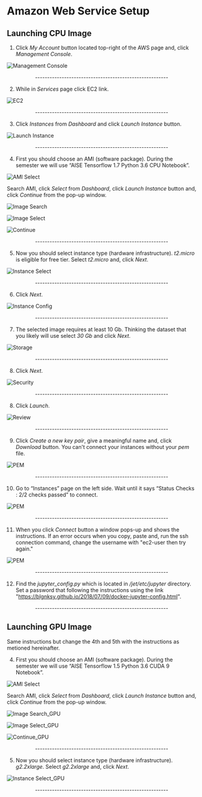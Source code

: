 # Amazon Web Service Setup

## Launching CPU Image

1. Click _My Account_ button located top-right of the AWS  page and, click _Management Console_.

![Management Console](/assets/AWS_Setup_F_18/001_Open_Management_Console.png?raw=true)

<p align='center'>-------------------------------------------------------</p>


2. While in _Services_ page click EC2 link.

![EC2](/assets/AWS_Setup_F_18/002_Open_EC2.png?raw=true)

<p align='center'>-------------------------------------------------------</p>


3. Click _Instances_ from _Dashboard_ and click _Launch Instance_ button.

![Launch Instance](/assets/AWS_Setup_F_18/003_Instances.png?raw=true)

<p align='center'>-------------------------------------------------------</p>


4. First you should choose an AMI (software package). During the semester we will use “AISE Tensorflow 1.7 Python 3.6 CPU Notebook”. 

![AMI Select](/assets/AWS_Setup_F_18/004_Instances_2.png?raw=true)

Search AMI, click _Select_ from _Dashboard_, click _Launch Instance_ button and, click _Continue_ from the pop-up window.

![Image Search](/assets/AWS_Setup_F_18/005_AISE_IMage_Search.png?raw=true)

![Image Select](/assets/AWS_Setup_F_18/006_AISE_Image_select.png?raw=true)

![Continue](/assets/AWS_Setup_F_18/007_AISE_Image_Continue.png?raw=true)

<p align='center'>-------------------------------------------------------</p>


5. Now you should select instance type (hardware infrastructure). _t2.micro_ is eligible for free tier. Select _t2.micro_ and, click _Next_.

![Instance Select](/assets/AWS_Setup_F_18/008_Instance_Select.png)

<p align='center'>-------------------------------------------------------</p>


6. Click _Next_.

![Instance Config](/assets/AWS_Setup_F_18/010_Configure_Instance.png)

<p align='center'>-------------------------------------------------------</p>


7. The selected image requires at least 10 Gb. Thinking the dataset that you likely will use select _30 Gb_ and click _Next_.

![Storage](/assets/AWS_Setup_F_18/009_Storage.png)

<p align='center'>-------------------------------------------------------</p>


8. Click _Next_.

![Security](/assets/AWS_Setup_F_18/011_Security.png)

<p align='center'>-------------------------------------------------------</p>


8. Click _Launch_.

![Review](/assets/AWS_Setup_F_18/012_Review.png)

<p align='center'>-------------------------------------------------------</p>

9. Click _Create a new key pair_, give a meaningful name and, click _Download_ button. You can't connect your instances without your _pem_ file.

![PEM](/assets/AWS_Setup_F_18/013_Pem.png)

<p align='center'>-------------------------------------------------------</p>


10. Go to “Instances” page on the left side. Wait until it says “Status Checks : 2/2 checks passed” to connect.

![PEM](/assets/AWS_Setup_F_18/014_Start.png)

<p align='center'>-------------------------------------------------------</p>


11. When you click _Connect_ button a window pops-up and shows the instructions. If an error occurs  when you copy, paste and, run the ssh connection command, change the username with "ec2-user then try again."

![PEM](/assets/AWS_Setup_F_18/015_Connect.png)

<p align='center'>-------------------------------------------------------</p>

12. Find the _jupyter_config.py_ which is located in _/jet/etc/jupyter_ directory. Set a password that following the instructions using the link "https://blgnksy.github.io/2018/07/09/docker-jupyter-config.html".  

<p align='center'>-------------------------------------------------------</p>

## Launching GPU Image

Same instructions but change the 4th and 5th with the instructions as metioned hereinafter.

4. First you should choose an AMI (software package). During the semester we will use “AISE Tensorflow 1.5 Python 3.6 CUDA 9 Notebook”. 

![AMI Select](/assets/AWS_Setup_F_18/004_Instances.png?raw=true)

Search AMI, click _Select_ from _Dashboard_, click _Launch Instance_ button and, click _Continue_ from the pop-up window.

![Image Search_GPU](/assets/AWS_Setup_F_18/005_AISE_IMage_Search_gpu.png?raw=true)

![Image Select_GPU](/assets/AWS_Setup_F_18/006_AISE_Image_select_gpu.png?raw=true)

![Continue_GPU](/assets/AWS_Setup_F_18/007_AISE_Image_Continue_gpu.png?raw=true)

<p align='center'>-------------------------------------------------------</p>


5. Now you should select instance type (hardware infrastructure). _g2.2xlarge_. Select _g2.2xlarge_ and, click _Next_.

![Instance Select_GPU](/assets/AWS_Setup_F_18/008_Instance_Select_gpu.png)

<p align='center'>-------------------------------------------------------</p>
